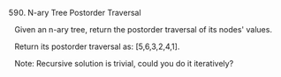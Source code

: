 590. N-ary Tree Postorder Traversal

Given an n-ary tree, return the postorder traversal of its nodes' values.

Return its postorder traversal as: [5,6,3,2,4,1].
 
Note: Recursive solution is trivial, could you do it iteratively?


